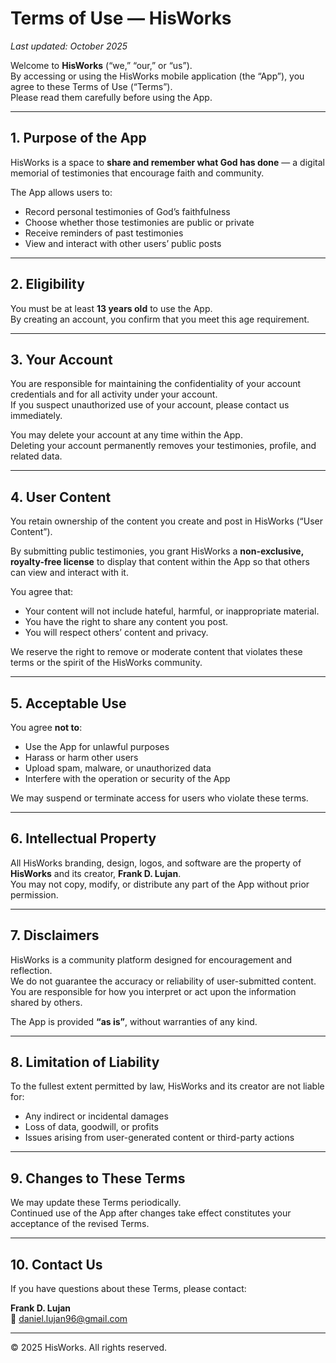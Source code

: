 # Terms of Use — HisWorks

_Last updated: October 2025_

Welcome to **HisWorks** (“we,” “our,” or “us”).  
By accessing or using the HisWorks mobile application (the “App”), you agree to these Terms of Use (“Terms”).  
Please read them carefully before using the App.

---

## 1. Purpose of the App

HisWorks is a space to **share and remember what God has done** — a digital memorial of testimonies that encourage faith and community.

The App allows users to:

- Record personal testimonies of God’s faithfulness
- Choose whether those testimonies are public or private
- Receive reminders of past testimonies
- View and interact with other users’ public posts

---

## 2. Eligibility

You must be at least **13 years old** to use the App.  
By creating an account, you confirm that you meet this age requirement.

---

## 3. Your Account

You are responsible for maintaining the confidentiality of your account credentials and for all activity under your account.  
If you suspect unauthorized use of your account, please contact us immediately.

You may delete your account at any time within the App.  
Deleting your account permanently removes your testimonies, profile, and related data.

---

## 4. User Content

You retain ownership of the content you create and post in HisWorks (“User Content”).

By submitting public testimonies, you grant HisWorks a **non-exclusive, royalty-free license** to display that content within the App so that others can view and interact with it.

You agree that:

- Your content will not include hateful, harmful, or inappropriate material.
- You have the right to share any content you post.
- You will respect others’ content and privacy.

We reserve the right to remove or moderate content that violates these terms or the spirit of the HisWorks community.

---

## 5. Acceptable Use

You agree **not to**:

- Use the App for unlawful purposes
- Harass or harm other users
- Upload spam, malware, or unauthorized data
- Interfere with the operation or security of the App

We may suspend or terminate access for users who violate these terms.

---

## 6. Intellectual Property

All HisWorks branding, design, logos, and software are the property of **HisWorks** and its creator, **Frank D. Lujan**.  
You may not copy, modify, or distribute any part of the App without prior permission.

---

## 7. Disclaimers

HisWorks is a community platform designed for encouragement and reflection.  
We do not guarantee the accuracy or reliability of user-submitted content.  
You are responsible for how you interpret or act upon the information shared by others.

The App is provided **“as is”**, without warranties of any kind.

---

## 8. Limitation of Liability

To the fullest extent permitted by law, HisWorks and its creator are not liable for:

- Any indirect or incidental damages
- Loss of data, goodwill, or profits
- Issues arising from user-generated content or third-party actions

---

## 9. Changes to These Terms

We may update these Terms periodically.  
Continued use of the App after changes take effect constitutes your acceptance of the revised Terms.

---

## 10. Contact Us

If you have questions about these Terms, please contact:

**Frank D. Lujan**  
📧 [daniel.lujan96@gmail.com](mailto:daniel.lujan96@gmail.com)

---

© 2025 HisWorks. All rights reserved.
